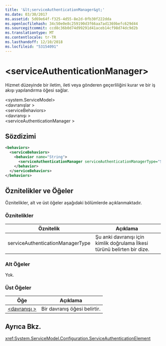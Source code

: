 ```yaml
---
title: '&lt;serviceAuthenticationManager&gt;'
ms.date: 03/30/2017
ms.assetid: 5d69e64f-f325-4d55-8e2d-0fb30f222dda
ms.openlocfilehash: 34c50e0e8c259190d3f66aa7ad1369befc629d44
ms.sourcegitcommit: ccd8c36b0d74d99291d41aceb14cf98d74dc9d2b
ms.translationtype: MT
ms.contentlocale: tr-TR
ms.lasthandoff: 12/10/2018
ms.locfileid: "53154091"
---
```

# <a name="ltserviceauthenticationmanagergt"></a>&lt;serviceAuthenticationManager&gt;
Hizmet düzeyinde bir iletim, ileti veya gönderen geçerliliğini kurar ve bir iş akışı yapılandırma öğesi sağlar.  
  
\<system.ServiceModel>  
\<davranışlar >  
\<serviceBehaviors>  
\<davranışı >  
\<serviceAuthenticationManager >  
  
## <a name="syntax"></a>Sözdizimi  
  
```xml  
<behaviors>
  <serviceBehaviors>
    <behavior name="String">
      <serviceAuthenticationManager serviceAuthenticationManagerType="String" />
    </behavior>
  </serviceBehaviors>
</behaviors>  
```  
  
## <a name="attributes-and-elements"></a>Öznitelikler ve Öğeler  
 Öznitelikler, alt ve üst öğeler aşağıdaki bölümlerde açıklanmaktadır.  
  
### <a name="attributes"></a>Öznitelikler  
  
|Öznitelik|Açıklama|  
|---------------|-----------------|  
|serviceAuthenticationManagerType|Şu anki davranışı için kimlik doğrulama İlkesi türünü belirten bir dize.|  
  
### <a name="child-elements"></a>Alt Öğeler  
 Yok.  
  
### <a name="parent-elements"></a>Üst Öğeler  
  
|Öğe|Açıklama|  
|-------------|-----------------|  
|[\<davranışı >](../../../../../docs/framework/configure-apps/file-schema/wcf/behavior-of-endpointbehaviors.md)|Bir davranış öğesi belirtir.|  
  
## <a name="see-also"></a>Ayrıca Bkz.  
 <xref:System.ServiceModel.Configuration.ServiceAuthenticationElement>
